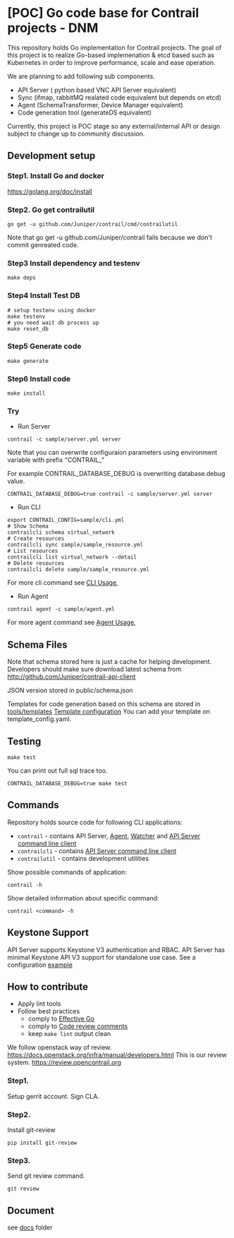 # [POC] Go code base for Contrail projects - DNM

This repository holds Go implementation for Contrail projects.
The goal of this project is
to realize Go-based implemenation & etcd based such as Kubernetes
in order to improve performance, scale and ease operation.

We are planning to add following sub components.

- API Server ( python based VNC API Server equivalent)
- Sync (ifmap, rabbitMQ realated code equivalent but depends on etcd)
- Agent (SchemaTransformer, Device Manager equivalent)
- Code generation tool (generateDS equivalent)

Currently, this project is
POC stage so any external/internal API or design subject to change up
to community discussion.

## Development setup

### Step1. Install Go and docker

https://golang.org/doc/install

### Step2. Go get contrailutil

``` shell
go get -u github.com/Juniper/contrail/cmd/contrailutil
```

Note that go get -u github.com/Juniper/contrail fails because we don't
commit genreated code.

### Step3 Install dependency and testenv

``` shell
make deps
```

### Step4 Install Test DB

```
# setup testenv using docker
make testenv
# you need wait db process up
make reset_db
```

### Step5 Generate code

``` shell
make generate
```

### Step6 Install code

``` shell
make install
```

### Try

- Run Server
```
contrail -c sample/server.yml server
```

Note that you can overwrite configuraion parameters using environment variable with
prefix "CONTRAIL_"

For example CONTRAIL_DATABASE_DEBUG is overwriting database.debug value.
``` shell
CONTRAIL_DATABASE_DEBUG=true contrail -c sample/server.yml server
```

- Run CLI

```
export CONTRAIL_CONFIG=sample/cli.yml
# Show Schema
contrailcli schema virtual_network
# Create resources
contrailcli sync sample/sample_resource.yml
# List resources
contrailcli list virtual_network --detail
# Delete resources
contrailcli delete sample/sample_resource.yml
```

For more cli command see [CLI Usage](doc/cli.md),

- Run Agent

```
contrail agent -c sample/agent.yml
```

For more agent command see [Agent Usage](doc/agent.md),

## Schema Files

Note that schema stored here is just a cache for helping development.
Developers should make sure download latest schema from http://github.com/Juniper/contrail-api-client

JSON version stored in public/schema.json

Templates for code generation based on this schema are stored in [tools/templates](tools/templates)
[Template configuration](tools/templates/template_config.yaml)
You can add your template on template_config.yaml.

## Testing

``` shell
make test
```

You can print out full sql trace too.

``` shell
CONTRAIL_DATABASE_DEBUG=true make test
```

## Commands

Repository holds source code for following CLI applications:
- `contrail` - contains API Server, [Agent](doc/agent.md), [Watcher](doc/watcher.md)
and [API Server command line client][cli] 
- `contrailcli` - contains [API Server command line client][cli]
- `contrailutil` - contains development utilities

Show possible commands of application:

``` shell
contrail -h
```

Show detailed information about specific command:

``` shell
contrail <command> -h
```

[cli]: doc/cli.md


## Keystone Support

API Server supports Keystone V3 authentication and RBAC.
API Server has minimal Keystone API V3 support for standalone use case.
See a configuration [example](sample/server.yml)

## How to contribute

- Apply lint tools
- Follow best practices
  - comply to [Effective Go](https://golang.org/doc/effective_go.html)
  - comply to [Code review comments](https://github.com/golang/go/wiki/CodeReviewComments)
  - keep `make lint` output clean

We follow openstack way of review. https://docs.openstack.org/infra/manual/developers.html
This is our review system. https://review.opencontrail.org

### Step1.

Setup gerrit account. Sign CLA.

### Step2.

Install git-review

```
pip install git-review
```

### Step3.

Send git review command.
```
git review
```

## Document

see [docs](./docs) folder
